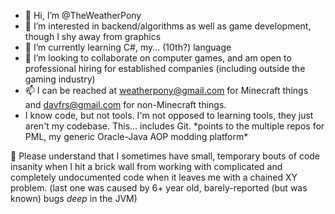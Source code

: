 - 👋 Hi, I’m @TheWeatherPony
- 👀 I’m interested in backend/algorithms as well as game development, though I shy away from graphics
- 🌱 I’m currently learning C#, my... (10th?) language
- 💞️ I’m looking to collaborate on computer games, and am open to professional hiring for established companies (including outside the gaming industry)
- 📫 I can be reached at weatherpony@gmail.com for Minecraft things and davfrs@gmail.com for non-Minecraft things. 
- I know code, but not tools. I'm not opposed to learning tools, they just aren't my codebase. This... includes Git. \*points to the multiple repos for PML, my generic Oracle-Java AOP modding platform\*

:woozy_face: Please understand that I sometimes have small, temporary bouts of code insanity when I hit a brick wall from working with complicated and completely undocumented code when it leaves me with a chained XY problem. (last one was caused by 6+ year old, barely-reported (but was known) bugs *deep* in the JVM)

<!---
TheWeatherPony/TheWeatherPony is a ✨ special ✨ repository because its `README.md` (this file) appears on your GitHub profile.
You can click the Preview link to take a look at your changes.
--->
